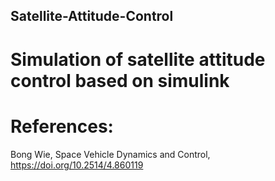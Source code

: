 ## Satellite-Attitude-Control
# Simulation of satellite attitude control based on simulink

# References:
Bong Wie, Space Vehicle Dynamics and Control, https://doi.org/10.2514/4.860119
